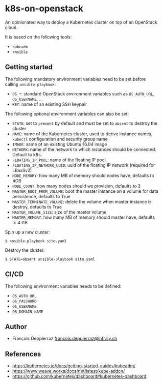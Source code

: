 k8s-on-openstack
================

An opinionated way to deploy a Kubernetes cluster on top of an OpenStack cloud.

It is based on the following tools:

  * `kubeadm`
  * `ansible`

Getting started
---------------

The following mandatory environment variables need to be set before calling `ansible-playbook`:

  * `OS_*`: standard OpenStack environment variables such as `OS_AUTH_URL`, `OS_USERNAME`, ...
  * `KEY`: name of an existing SSH keypair

The following optional environment variables can also be set:

  * `STATE`: set to `present` by default and must be set to `absent` to destroy the cluster
  * `NAME`: name of the Kubernetes cluster, used to derive instance names, `kubectl` configuration and security group name
  * `IMAGE`: name of an existing Ubuntu 16.04 image
  * `NETWORK`: name of the network to which instances should be connected. Default to k8s.
  * `FLOATING_IP_POOL`: name of the floating IP pool
  * `FLOATING_IP_NETWORK_UUID`: uuid of the floating IP network (required for LBaaSv2)
  * `NODE_MEMORY`: how many MB of memory should nodes have, defaults to 4GB
  * `NODE_COUNT`: how many nodes should we provision, defaults to 3
  * `MASTER_BOOT_FROM_VOLUME`: boot the master instance on a volume for data persistence, defaults to True
  * `MASTER_TERMINATE_VOLUME`: delete the volume when master instance is destroy, defaults to True
  * `MASTER_VOLUME_SIZE`: size of the master volume
  * `MASTER_MEMORY`: how many MB of memory should master have, defaults to 4 GB

Spin up a new cluster:

```console
$ ansible-playbook site.yaml
```

Destroy the cluster:

```console
$ STATE=absent ansible-playbook site.yaml
```

CI/CD
-----

The following environment variables needs to be defined:

  * `OS_AUTH_URL`
  * `OS_PASSWORD`
  * `OS_USERNAME`
  * `OS_DOMAIN_NAME`

Author
------

  * François Deppierraz <francois.deppierraz@infraly.ch>

References
----------

  * https://kubernetes.io/docs/getting-started-guides/kubeadm/
  * https://www.weave.works/docs/net/latest/kube-addon/
  * https://github.com/kubernetes/dashboard#kubernetes-dashboard

